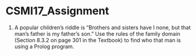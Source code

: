 # CSMI17_Assignment
1. A popular children’s riddle is “Brothers and sisters have I none, but that man’s father is my father’s son.” Use the rules of the family domain (Section 8.3.2 on page 301 in the Textbook) to find who that man is using a Prolog program.
